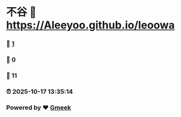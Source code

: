 # 不谷 :link: https://Aleeyoo.github.io/leoowa 
### :page_facing_up: [1](https://Aleeyoo.github.io/leoowa/tag.html) 
### :speech_balloon: 0 
### :hibiscus: 11 
### :alarm_clock: 2025-10-17 13:35:14 
### Powered by :heart: [Gmeek](https://github.com/Meekdai/Gmeek)
